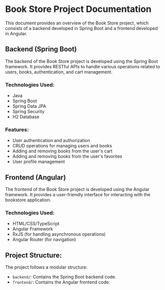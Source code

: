 # Book Store Project Documentation

This document provides an overview of the Book Store project, which consists of a backend developed in Spring Boot and a frontend developed in Angular.

## Backend (Spring Boot)

The backend of the Book Store project is developed using the Spring Boot framework. It provides RESTful APIs to handle various operations related to users, books, authentication, and cart management.

### Technologies Used:

- Java
- Spring Boot
- Spring Data JPA
- Spring Security
- H2 Database

### Features:

- User authentication and authorization
- CRUD operations for managing users and books
- Adding and removing books from the user's cart
- Adding and removing books from the user's favorites
- User profile management

## Frontend (Angular)

The frontend of the Book Store project is developed using the Angular framework. It provides a user-friendly interface for interacting with the bookstore application.

### Technologies Used:

- HTML/CSS/TypeScript
- Angular Framework
- RxJS (for handling asynchronous operations)
- Angular Router (for navigation)

## Project Structure:

The project follows a modular structure:

- `backend/`: Contains the Spring Boot backend code.
- `frontend/`: Contains the Angular frontend code.
